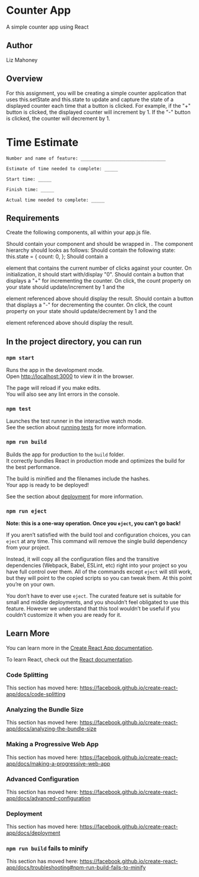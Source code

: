 # Counter App

A simple counter app using React

## Author

Liz Mahoney

## Overview
For this assignment, you will be creating a simple counter application that uses this.setState and this.state to update and capture the state of a displayed counter each time that a button is clicked. For example, if the "+" button is clicked, the displayed counter will increment by 1. If the "-" button is clicked, the counter will decrement by 1.

# Time Estimate

```
Number and name of feature: ________________________________

Estimate of time needed to complete: _____

Start time: _____

Finish time: _____

Actual time needed to complete: _____
```



## Requirements
Create the following components, all within your app.js file.

<App>
Should contain your <Counter> component and should be wrapped in <React.Fragment>. The component hierarchy should looks as follows:
<App>
  <Counter>
<Counter>
Should contain the following state:
this.state = {
  count: 0,
};
Should contain a <p> element that contains the current number of clicks against your counter. On initialization, it should start with/display "0".
Should contain a button that displays a "+" for incrementing the counter. On click, the count property on your state should update/increment by 1 and the <p> element referenced above should display the result.
Should contain a button that displays a "-" for decrementing the counter. On click, the count property on your state should update/decrement by 1 and the <p> element referenced above should display the result.

## In the project directory, you can run 
### `npm start`

Runs the app in the development mode.<br>
Open [http://localhost:3000](http://localhost:3000) to view it in the browser.

The page will reload if you make edits.<br>
You will also see any lint errors in the console.

### `npm test`

Launches the test runner in the interactive watch mode.<br>
See the section about [running tests](https://facebook.github.io/create-react-app/docs/running-tests) for more information.

### `npm run build`

Builds the app for production to the `build` folder.<br>
It correctly bundles React in production mode and optimizes the build for the best performance.

The build is minified and the filenames include the hashes.<br>
Your app is ready to be deployed!

See the section about [deployment](https://facebook.github.io/create-react-app/docs/deployment) for more information.

### `npm run eject`

**Note: this is a one-way operation. Once you `eject`, you can’t go back!**

If you aren’t satisfied with the build tool and configuration choices, you can `eject` at any time. This command will remove the single build dependency from your project.

Instead, it will copy all the configuration files and the transitive dependencies (Webpack, Babel, ESLint, etc) right into your project so you have full control over them. All of the commands except `eject` will still work, but they will point to the copied scripts so you can tweak them. At this point you’re on your own.

You don’t have to ever use `eject`. The curated feature set is suitable for small and middle deployments, and you shouldn’t feel obligated to use this feature. However we understand that this tool wouldn’t be useful if you couldn’t customize it when you are ready for it.

## Learn More

You can learn more in the [Create React App documentation](https://facebook.github.io/create-react-app/docs/getting-started).

To learn React, check out the [React documentation](https://reactjs.org/).

### Code Splitting

This section has moved here: https://facebook.github.io/create-react-app/docs/code-splitting

### Analyzing the Bundle Size

This section has moved here: https://facebook.github.io/create-react-app/docs/analyzing-the-bundle-size

### Making a Progressive Web App

This section has moved here: https://facebook.github.io/create-react-app/docs/making-a-progressive-web-app

### Advanced Configuration

This section has moved here: https://facebook.github.io/create-react-app/docs/advanced-configuration

### Deployment

This section has moved here: https://facebook.github.io/create-react-app/docs/deployment

### `npm run build` fails to minify

This section has moved here: https://facebook.github.io/create-react-app/docs/troubleshooting#npm-run-build-fails-to-minify
